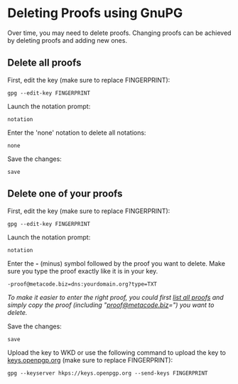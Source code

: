 # Deleting Proofs using GnuPG

Over time, you may need to delete proofs. Changing proofs can be achieved by deleting proofs and adding new ones.

## Delete all proofs

First, edit the key (make sure to replace FINGERPRINT):

`gpg --edit-key FINGERPRINT`

Launch the notation prompt:

`notation`

Enter the 'none' notation to delete all notations:

`none`

Save the changes:

`save`

## Delete one of your proofs

First, edit the key (make sure to replace FINGERPRINT):

`gpg --edit-key FINGERPRINT`

Launch the notation prompt:

`notation`

Enter the **-** (minus) symbol followed by the proof you want to delete. Make sure you type the proof exactly like it is in your key.

`-proof@metacode.biz=dns:yourdomain.org?type=TXT`

_To make it easier to enter the right proof, you could first [list all proofs](managing-proofs-listing) and simply copy the proof (including "proof@metacode.biz=") you want to delete._

Save the changes:

`save`

Upload the key to WKD or use the following command to upload the key to [keys.openpgp.org](https://keys.openpgp.org) (make sure to replace FINGERPRINT):

`gpg --keyserver hkps://keys.openpgp.org --send-keys FINGERPRINT`
